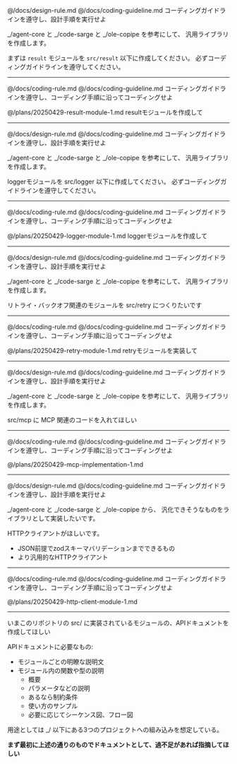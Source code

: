 @/docs/design-rule.md
@/docs/coding-guideline.md
コーディングガイドラインを遵守し、設計手順を実行せよ

_/agent-core と _/code-sarge と _/ole-copipe を参考にして、
汎用ライブラリを作成します。

まずは `result` モジュールを `src/result` 以下に作成してください。
必ずコーディングガイドラインを遵守してください。



----

@/docs/coding-rule.md 
@/docs/coding-guideline.md
コーディングガイドラインを遵守し、コーディング手順に沿ってコーディングせよ

@/plans/20250429-result-module-1.md 
resultモジュールを作成して

----

@/docs/design-rule.md
@/docs/coding-guideline.md
コーディングガイドラインを遵守し、設計手順を実行せよ

_/agent-core と _/code-sarge と _/ole-copipe を参考にして、
汎用ライブラリを作成します。

loggerモジュールを src/logger 以下に作成してください。
必ずコーディングガイドラインを遵守してください。

---

@/docs/coding-rule.md 
@/docs/coding-guideline.md
コーディングガイドラインを遵守し、コーディング手順に沿ってコーディングせよ

@/plans/20250429-logger-module-1.md 
loggerモジュールを作成して

----

@/docs/design-rule.md
@/docs/coding-guideline.md
コーディングガイドラインを遵守し、設計手順を実行せよ

_/agent-core と _/code-sarge と _/ole-copipe を参考にして、
汎用ライブラリを作成します。

リトライ・バックオフ関連のモジュールを src/retry につくりたいです

---

@/docs/coding-rule.md 
@/docs/coding-guideline.md
コーディングガイドラインを遵守し、コーディング手順に沿ってコーディングせよ

@/plans/20250429-retry-module-1.md 
retryモジュールを実装して

---

@/docs/design-rule.md
@/docs/coding-guideline.md
コーディングガイドラインを遵守し、設計手順を実行せよ

_/agent-core と _/code-sarge と _/ole-copipe を参考にして、
汎用ライブラリを作成します。

src/mcp に MCP 関連のコードを入れてほしい

---

@/docs/coding-rule.md 
@/docs/coding-guideline.md
コーディングガイドラインを遵守し、コーディング手順に沿ってコーディングせよ

@/plans/20250429-mcp-implementation-1.md 

---

@/docs/design-rule.md
@/docs/coding-guideline.md
コーディングガイドラインを遵守し、設計手順を実行せよ

_/agent-core と _/code-sarge と _/ole-copipe から、
汎化できそうなものをライブラリとして実装したいです。

HTTPクライアントがほしいです。
* JSON前提でzodスキーマバリデーションまでできるもの
* より汎用的なHTTPクライアント

---

@/docs/coding-rule.md 
@/docs/coding-guideline.md
コーディングガイドラインを遵守し、コーディング手順に沿ってコーディングせよ

@/plans/20250429-http-client-module-1.md 

---

いまこのリポジトリの src/ に実装されているモジュールの、APIドキュメントを作成してほしい

APIドキュメントに必要なもの:
* モジュールごとの明瞭な説明文
* モジュール内の関数や型の説明
    * 概要
    * パラメータなどの説明
    * あるなら制約条件
    * 使い方のサンプル
    * 必要に応じてシーケンス図、フロー図

用途としては _/ 以下にある3つのプロジェクトへの組み込みを想定している。

**まず最初に上述の通りのものでドキュメントとして、過不足があれば指摘してほしい**
